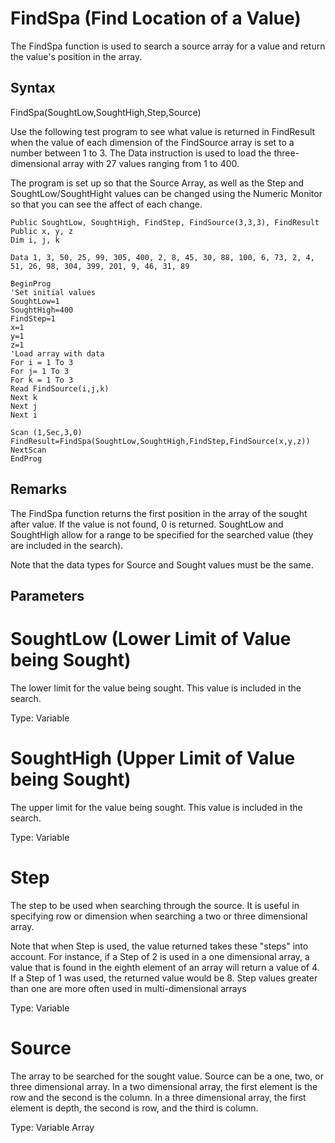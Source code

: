 # FindSpa (Find Location of a Value)

The FindSpa function is used to search a source array for a value and return the value's position in the array.

## Syntax

FindSpa(SoughtLow,SoughtHigh,Step,Source)

Use the following test program to see what value is returned in FindResult when the value of each dimension of the FindSource array is set to a number between 1 to 3. The Data instruction is used to load the three-dimensional array with 27 values ranging from 1 to 400.

The program is set up so that the Source Array, as well as the Step and SoughtLow/SoughtHight values can be changed using the Numeric Monitor so that you can see the affect of each change.

```
Public SoughtLow, SoughtHigh, FindStep, FindSource(3,3,3), FindResult
Public x, y, z
Dim i, j, k

Data 1, 3, 50, 25, 99, 305, 400, 2, 8, 45, 30, 88, 100, 6, 73, 2, 4, 51, 26, 98, 304, 399, 201, 9, 46, 31, 89

BeginProg
'Set initial values
SoughtLow=1
SoughtHigh=400
FindStep=1
x=1
y=1
z=1
'Load array with data
For i = 1 To 3
For j= 1 To 3
For k = 1 To 3
Read FindSource(i,j,k)
Next k
Next j
Next i

Scan (1,Sec,3,0)
FindResult=FindSpa(SoughtLow,SoughtHigh,FindStep,FindSource(x,y,z))
NextScan
EndProg
```

## Remarks

The FindSpa function returns the first position in the array of the sought after value. If the value is not found, 0 is returned. SoughtLow and SoughtHigh allow for a range to be specified for the searched value (they are included in the search).

Note that the data types for Source and Sought values must be the same.

## Parameters

# SoughtLow (Lower Limit of Value being Sought)

The lower limit for the value being sought. This value is included in the search.

Type: Variable

# SoughtHigh (Upper Limit of Value being Sought)

The upper limit for the value being sought. This value is included in the search.

Type: Variable

# Step

The step to be used when searching through the source. It is useful in specifying row or dimension when searching a two or three dimensional array.

Note that when Step is used, the value returned takes these "steps" into account. For instance, if a Step of 2 is used in a one dimensional array, a value that is found in the eighth element of an array will return a value of 4. If a Step of 1 was used, the returned value would be 8. Step values greater than one are more often used in multi-dimensional arrays

Type: Variable

# Source

The array to be searched for the sought value. Source can be a one, two, or three dimensional array. In a two dimensional array, the first element is the row and the second is the column. In a three dimensional array, the first element is depth, the second is row, and the third is column.

Type: Variable Array

